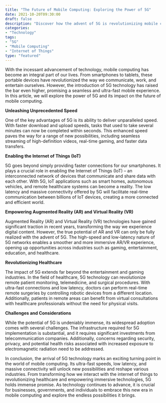 ```yaml
---
title: "The Future of Mobile Computing: Exploring the Power of 5G"
date: 2021-10-20T09:30:00
draft: false
description: "Discover how the advent of 5G is revolutionizing mobile computing and transforming the way we interact with technology."
categories:
- "Technology"
tags:
- "5G"
- "Mobile Computing"
- "Internet of Things"
type: "featured"
---
```


With the incessant advancement of technology, mobile computing has become an integral part of our lives. From smartphones to tablets, these portable devices have revolutionized the way we communicate, work, and entertain ourselves. However, the introduction of 5G technology has raised the bar even higher, promising a seamless and ultra-fast mobile experience. In this article, we will explore the power of 5G and its impact on the future of mobile computing.

**Unleashing Unprecedented Speed**

One of the key advantages of 5G is its ability to deliver unparalleled speed. With faster download and upload speeds, tasks that used to take several minutes can now be completed within seconds. This enhanced speed paves the way for a range of new possibilities, including seamless streaming of high-definition videos, real-time gaming, and faster data transfers.

**Enabling the Internet of Things (IoT)**

5G goes beyond simply providing faster connections for our smartphones. It plays a crucial role in enabling the Internet of Things (IoT) – an interconnected network of devices that communicate and share data with each other. With 5G, IoT applications such as smart homes, autonomous vehicles, and remote healthcare systems can become a reality. The low latency and massive connectivity offered by 5G will facilitate real-time communication between billions of IoT devices, creating a more connected and efficient world.

**Empowering Augmented Reality (AR) and Virtual Reality (VR)**

Augmented Reality (AR) and Virtual Reality (VR) technologies have gained significant traction in recent years, transforming the way we experience digital content. However, the true potential of AR and VR can only be fully realized with the advent of 5G. The high-speed and low-latency nature of 5G networks enables a smoother and more immersive AR/VR experience, opening up opportunities across industries such as gaming, entertainment, education, and healthcare.

**Revolutionizing Healthcare**

The impact of 5G extends far beyond the entertainment and gaming industries. In the field of healthcare, 5G technology can revolutionize remote patient monitoring, telemedicine, and surgical procedures. With ultra-fast connections and low latency, doctors can perform real-time remote surgeries by controlling robotic devices from a different location. Additionally, patients in remote areas can benefit from virtual consultations with healthcare professionals without the need for physical visits.

**Challenges and Considerations**

While the potential of 5G is undeniably immense, its widespread adoption comes with several challenges. The infrastructure required for 5G implementation is substantial, and it requires significant investments from telecommunication companies. Additionally, concerns regarding security, privacy, and potential health risks associated with increased exposure to electromagnetic radiation need to be addressed.

In conclusion, the arrival of 5G technology marks an exciting turning point in the world of mobile computing. Its ultra-fast speeds, low latency, and massive connectivity will unlock new possibilities and reshape various industries. From transforming how we interact with the internet of things to revolutionizing healthcare and empowering immersive technologies, 5G holds immense promise. As technology continues to advance, it is crucial for businesses, governments, and individuals to embrace this new era in mobile computing and explore the endless possibilities it brings.
